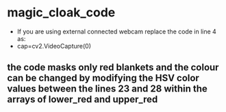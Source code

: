 # magic_cloak_code
* If you are using external connected webcam replace the  code in line 4 as:	
*  cap=cv2.VideoCapture(0) 
## the code masks only red blankets and the colour can be changed by modifying the HSV color values between the lines 23 and 28 within the arrays of lower_red and upper_red
